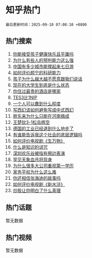 # 知乎热门

`最后更新时间：2025-09-10 07:08:10 +0800`

## 热门搜索

1. [你能接受孩子健康快乐且平庸吗](https://www.zhihu.com/search?q=%E4%BD%A0%E8%83%BD%E6%8E%A5%E5%8F%97%E5%AD%A9%E5%AD%90%E5%81%A5%E5%BA%B7%E5%BF%AB%E4%B9%90%E4%B8%94%E5%B9%B3%E5%BA%B8%E5%90%97)
1. [为什么有些人的预判能力这么强](https://www.zhihu.com/search?q=%E4%B8%BA%E4%BB%80%E4%B9%88%E6%9C%89%E4%BA%9B%E4%BA%BA%E7%9A%84%E9%A2%84%E5%88%A4%E8%83%BD%E5%8A%9B%E8%BF%99%E4%B9%88%E5%BC%BA)
1. [中国有多少城市能撑起来七日游](https://www.zhihu.com/search?q=%E4%B8%AD%E5%9B%BD%E6%9C%89%E5%A4%9A%E5%B0%91%E5%9F%8E%E5%B8%82%E8%83%BD%E6%92%91%E8%B5%B7%E6%9D%A5%E4%B8%83%E6%97%A5%E6%B8%B8)
1. [如何评价颜宁的科研能力](https://www.zhihu.com/search?q=%E5%A6%82%E4%BD%95%E8%AF%84%E4%BB%B7%E9%A2%9C%E5%AE%81%E7%9A%84%E7%A7%91%E7%A0%94%E8%83%BD%E5%8A%9B)
1. [孩子为什么越大越不愿意跟我们说话](https://www.zhihu.com/search?q=%E5%AD%A9%E5%AD%90%E4%B8%BA%E4%BB%80%E4%B9%88%E8%B6%8A%E5%A4%A7%E8%B6%8A%E4%B8%8D%E6%84%BF%E6%84%8F%E8%B7%9F%E6%88%91%E4%BB%AC%E8%AF%B4%E8%AF%9D)
1. [现在的大学生到底是什么状态](https://www.zhihu.com/search?q=%E7%8E%B0%E5%9C%A8%E7%9A%84%E5%A4%A7%E5%AD%A6%E7%94%9F%E5%88%B0%E5%BA%95%E6%98%AF%E4%BB%80%E4%B9%88%E7%8A%B6%E6%80%81)
1. [你住过最贵的酒店是哪家](https://www.zhihu.com/search?q=%E4%BD%A0%E4%BD%8F%E8%BF%87%E6%9C%80%E8%B4%B5%E7%9A%84%E9%85%92%E5%BA%97%E6%98%AF%E5%93%AA%E5%AE%B6)
1. [TES3比1NIP](https://www.zhihu.com/search?q=TES3%E6%AF%941NIP)
1. [一个人可以蠢到什么程度](https://www.zhihu.com/search?q=%E4%B8%80%E4%B8%AA%E4%BA%BA%E5%8F%AF%E4%BB%A5%E8%A0%A2%E5%88%B0%E4%BB%80%E4%B9%88%E7%A8%8B%E5%BA%A6)
1. [写西幻该如何避免写成中式西幻](https://www.zhihu.com/search?q=%E5%86%99%E8%A5%BF%E5%B9%BB%E8%AF%A5%E5%A6%82%E4%BD%95%E9%81%BF%E5%85%8D%E5%86%99%E6%88%90%E4%B8%AD%E5%BC%8F%E8%A5%BF%E5%B9%BB)
1. [胖东来为什么只能在河南搞成](https://www.zhihu.com/search?q=%E8%83%96%E4%B8%9C%E6%9D%A5%E4%B8%BA%E4%BB%80%E4%B9%88%E5%8F%AA%E8%83%BD%E5%9C%A8%E6%B2%B3%E5%8D%97%E6%90%9E%E6%88%90)
1. [王楚钦3-1松岛辉空](https://www.zhihu.com/search?q=%E7%8E%8B%E6%A5%9A%E9%92%A63-1%E6%9D%BE%E5%B2%9B%E8%BE%89%E7%A9%BA)
1. [德国的工业已经退到什么地步了](https://www.zhihu.com/search?q=%E5%BE%B7%E5%9B%BD%E7%9A%84%E5%B7%A5%E4%B8%9A%E5%B7%B2%E7%BB%8F%E9%80%80%E5%88%B0%E4%BB%80%E4%B9%88%E5%9C%B0%E6%AD%A5%E4%BA%86)
1. [有谁能告诉我这个社会的底层逻辑吗](https://www.zhihu.com/search?q=%E6%9C%89%E8%B0%81%E8%83%BD%E5%91%8A%E8%AF%89%E6%88%91%E8%BF%99%E4%B8%AA%E7%A4%BE%E4%BC%9A%E7%9A%84%E5%BA%95%E5%B1%82%E9%80%BB%E8%BE%91%E5%90%97)
1. [如何评价电视剧《生万物》](https://www.zhihu.com/search?q=%E5%A6%82%E4%BD%95%E8%AF%84%E4%BB%B7%E7%94%B5%E8%A7%86%E5%89%A7%E3%80%8A%E7%94%9F%E4%B8%87%E7%89%A9%E3%80%8B)
1. [什么是知识的诅咒](https://www.zhihu.com/search?q=%E4%BB%80%E4%B9%88%E6%98%AF%E7%9F%A5%E8%AF%86%E7%9A%84%E8%AF%85%E5%92%92)
1. [深圳欢乐谷被指有擦边表演](https://www.zhihu.com/search?q=%E6%B7%B1%E5%9C%B3%E6%AC%A2%E4%B9%90%E8%B0%B7%E8%A2%AB%E6%8C%87%E6%9C%89%E6%93%A6%E8%BE%B9%E8%A1%A8%E6%BC%94)
1. [罕见天象血月将现身](https://www.zhihu.com/search?q=%E7%BD%95%E8%A7%81%E5%A4%A9%E8%B1%A1%E8%A1%80%E6%9C%88%E5%B0%86%E7%8E%B0%E8%BA%AB)
1. [为什么很多大公司重视第一学历](https://www.zhihu.com/search?q=%E4%B8%BA%E4%BB%80%E4%B9%88%E5%BE%88%E5%A4%9A%E5%A4%A7%E5%85%AC%E5%8F%B8%E9%87%8D%E8%A7%86%E7%AC%AC%E4%B8%80%E5%AD%A6%E5%8E%86)
1. [家务平权为什么这么难](https://www.zhihu.com/search?q=%E5%AE%B6%E5%8A%A1%E5%B9%B3%E6%9D%83%E4%B8%BA%E4%BB%80%E4%B9%88%E8%BF%99%E4%B9%88%E9%9A%BE)
1. [你还相信张海迪的故事吗](https://www.zhihu.com/search?q=%E4%BD%A0%E8%BF%98%E7%9B%B8%E4%BF%A1%E5%BC%A0%E6%B5%B7%E8%BF%AA%E7%9A%84%E6%95%85%E4%BA%8B%E5%90%97)
1. [如何评价电视剧《新水浒》](https://www.zhihu.com/search?q=%E5%A6%82%E4%BD%95%E8%AF%84%E4%BB%B7%E7%94%B5%E8%A7%86%E5%89%A7%E3%80%8A%E6%96%B0%E6%B0%B4%E6%B5%92%E3%80%8B)
1. [炒股让你明白了什么真理](https://www.zhihu.com/search?q=%E7%82%92%E8%82%A1%E8%AE%A9%E4%BD%A0%E6%98%8E%E7%99%BD%E4%BA%86%E4%BB%80%E4%B9%88%E7%9C%9F%E7%90%86)

## 热门话题

暂无数据

## 热门视频

暂无数据